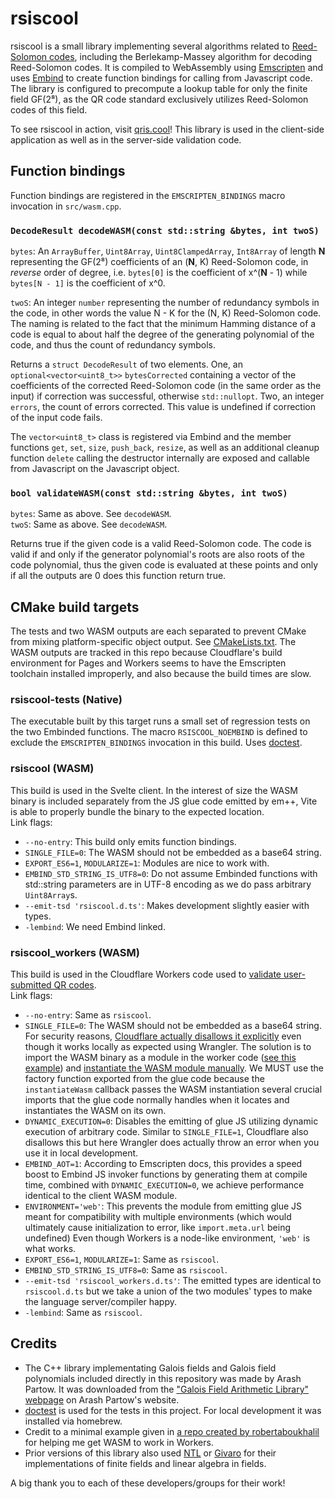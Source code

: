 # rsiscool
rsiscool is a small library implementing several algorithms related to [Reed-Solomon codes](https://en.wikipedia.org/wiki/Reed%E2%80%93Solomon_error_correction), including the Berlekamp-Massey algorithm for decoding Reed-Solomon codes. It is compiled to WebAssembly using [Emscripten](https://emscripten.org/) and uses [Embind](https://emscripten.org/docs/porting/connecting_cpp_and_javascript/embind.html) to create function bindings for calling from Javascript code. The library is configured to precompute a lookup table for only the finite field GF(2⁸), as the QR code standard exclusively utilizes Reed-Solomon codes of this field. 

To see rsiscool in action, visit [qris.cool](https://qris.cool)! This library is used in the client-side application as well as in the server-side validation code.

## Function bindings
Function bindings are registered in the `EMSCRIPTEN_BINDINGS` macro invocation in `src/wasm.cpp`.

### `DecodeResult decodeWASM(const std::string &bytes, int twoS)`
`bytes`: An `ArrayBuffer`, `Uint8Array`, `Uint8ClampedArray`, `Int8Array` of length **N** representing the GF(2⁸) coefficients of an (**N**, K) Reed-Solomon code, in _reverse_ order of degree, i.e. `bytes[0]` is the coefficient of x^(**N** - 1) while `bytes[N - 1]` is the coefficient of x^0.

`twoS`: An integer `number` representing the number of redundancy symbols in the code, in other words the value N - K for the (N, K) Reed-Solomon code. The naming is related to the fact that the minimum Hamming distance of a code is equal to about half the degree of the generating polynomial of the code, and thus the count of redundancy symbols.

Returns a `struct DecodeResult` of two elements. One, an `optional<vector<uint8_t>>` `bytesCorrected` containing a vector of the coefficients of the corrected Reed-Solomon code (in the same order as the input) if correction was successful, otherwise `std::nullopt`. Two, an integer `errors`, the count of errors corrected. This value is undefined if correction of the input code fails.

The `vector<uint8_t>` class is registered via Embind and the member functions `get`, `set`, `size`, `push_back`, `resize`, as well as an additional cleanup function `delete` calling the destructor internally are exposed and callable from Javascript on the Javascript object.

### `bool validateWASM(const std::string &bytes, int twoS)`
`bytes`: Same as above. See `decodeWASM`.  
`twoS`: Same as above. See `decodeWASM`.

Returns true if the given code is a valid Reed-Solomon code. The code is valid if and only if the generator polynomial's roots are also roots of the code polynomial, thus the given code is evaluated at these points and only if all the outputs are 0 does this function return true.

## CMake build targets
The tests and two WASM outputs are each separated to prevent CMake from mixing platform-specific object output. See [CMakeLists.txt](https://github.com/Xiione/rsiscool/blob/main/CMakeLists.txt).
The WASM outputs are tracked in this repo because Cloudflare's build environment for Pages and Workers seems to have the Emscripten toolchain installed improperly, and also because the build times are slow.


### rsiscool-tests (Native)
The executable built by this target runs a small set of regression tests on the two Embinded functions. The macro `RSISCOOL_NOEMBIND` is defined to exclude the `EMSCRIPTEN_BINDINGS` invocation in this build. Uses [doctest](https://github.com/doctest/doctest).

### rsiscool (WASM)
This build is used in the Svelte client. In the interest of size the WASM binary is included separately from the JS glue code emitted by em++, Vite is able to properly bundle the binary to the expected location.  
Link flags:
- `--no-entry`: This build only emits function bindings.
- `SINGLE_FILE=0`: The WASM should not be embedded as a base64 string.
- `EXPORT_ES6=1`, `MODULARIZE=1`: Modules are nice to work with.
- `EMBIND_STD_STRING_IS_UTF8=0`: Do not assume Embinded functions with std::string parameters are in UTF-8 encoding as we do pass arbitrary `Uint8Array`s.
- `--emit-tsd 'rsiscool.d.ts'`: Makes development slightly easier with types.
- `-lembind`: We need Embind linked.

### rsiscool_workers (WASM)
This build is used in the Cloudflare Workers code used to [validate user-submitted QR codes](https://qris.cool/privacy).  
Link flags:
- `--no-entry`: Same as `rsiscool`.
- `SINGLE_FILE=0`: The WASM should not be embedded as a base64 string. For security reasons, [Cloudflare actually disallows it explicitly](https://github.com/thx/resvg-js/issues/307) even though it works locally as expected using Wrangler. The solution is to import the WASM binary as a module in the worker code ([see this example](https://developers.cloudflare.com/workers/runtime-apis/webassembly/javascript/#use-from-javascript)) and [instantiate the WASM module manually](https://github.com/Xiione/jsQR/blob/master/src/decoder/reedsolomon/index.ts#L14). We MUST use the factory function exported from the glue code because the `instantiateWasm` callback passes the WASM instantiation several crucial imports that the glue code normally handles when it locates and instantiates the WASM on its own. 
- `DYNAMIC_EXECUTION=0`: Disables the emitting of glue JS utilizing dynamic execution of arbitrary code. Similar to `SINGLE_FILE=1`, Cloudflare also disallows this but here Wrangler does actually throw an error when you use it in local development. 
- `EMBIND_AOT=1`: According to Emscripten docs, this provides a speed boost to Embind JS invoker functions by generating them at compile time, combined with `DYNAMIC_EXECUTION=0`, we achieve performance identical to the client WASM module.
- `ENVIRONMENT='web'`: This prevents the module from emitting glue JS meant for compatibility with multiple environments (which would ultimately cause initialization to error, like `import.meta.url` being undefined) Even though Workers is a node-like environment, `'web'` is what works.
- `EXPORT_ES6=1`, `MODULARIZE=1`: Same as `rsiscool`.
- `EMBIND_STD_STRING_IS_UTF8=0`: Same as `rsiscool`.
- `--emit-tsd 'rsiscool_workers.d.ts'`: The emitted types are identical to `rsiscool.d.ts` but we take a union of the two modules' types to make the language server/compiler happy.
- `-lembind`: Same as `rsiscool`.

## Credits
- The C++ library implementating Galois fields and Galois field polynomials included directly in this repository was made by Arash Partow. It was downloaded from the ["Galois Field Arithmetic Library" webpage](https://www.partow.net/projects/galois/) on Arash Partow's website.  
- [doctest](https://github.com/doctest/doctest) is used for the tests in this project. For local development it was installed via homebrew.  
- Credit to a minimal example given in [a repo created by robertaboukhalil](https://github.com/robertaboukhalil/cf-workers-emscripten) for helping me get WASM to work in Workers.
- Prior versions of this library also used [NTL](https://github.com/libntl/ntl) or [Givaro](https://github.com/linbox-team/givaro) for their implementations of finite fields and linear algebra in fields.

A big thank you to each of these developers/groups for their work!

